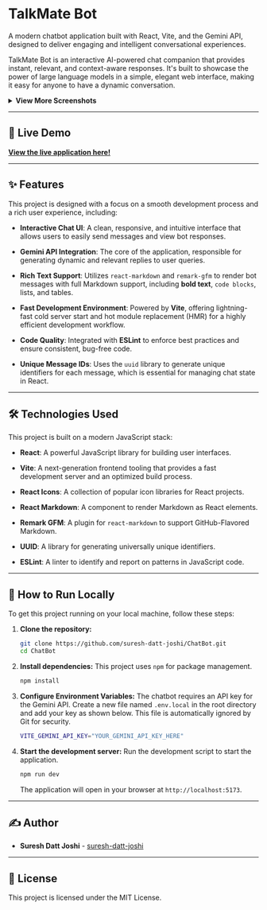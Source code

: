 # TalkMate Bot

A modern chatbot application built with React, Vite, and the Gemini API, designed to deliver engaging and intelligent conversational experiences.

TalkMate Bot is an interactive AI-powered chat companion that provides instant, relevant, and context-aware responses. It's built to showcase the power of large language models in a simple, elegant web interface, making it easy for anyone to have a dynamic conversation.

<details>
<summary><b>View More Screenshots</b></summary>
<br>
<p align="center">
<img src="https://github.com/user-attachments/assets/ebb3062e-00c4-49e3-bd7e-6d98e11e4958" width="900" alt="Chatbot empty state">
<br><br>
<img src="https://github.com/user-attachments/assets/15d957b7-dcc5-4d3e-98ef-2cd38d7c3521" width="900" alt="Chatbot with a query and response">
<br><br>
<img src="https://github.com/user-attachments/assets/a155d6c1-4ddb-4619-8c0e-e3dec8edb9b2" width="900" alt="Another chatbot conversation screenshot">
</p>
</details>

---

## 🚀 Live Demo

**[View the live application here!](https://chat-bot-mu-red.vercel.app)**

---

## ✨ Features

This project is designed with a focus on a smooth development process and a rich user experience, including:

* **Interactive Chat UI**: A clean, responsive, and intuitive interface that allows users to easily send messages and view bot responses.

* **Gemini API Integration**: The core of the application, responsible for generating dynamic and relevant replies to user queries.

* **Rich Text Support**: Utilizes `react-markdown` and `remark-gfm` to render bot messages with full Markdown support, including **bold text**, `code blocks`, lists, and tables.

* **Fast Development Environment**: Powered by **Vite**, offering lightning-fast cold server start and hot module replacement (HMR) for a highly efficient development workflow.

* **Code Quality**: Integrated with **ESLint** to enforce best practices and ensure consistent, bug-free code.

* **Unique Message IDs**: Uses the `uuid` library to generate unique identifiers for each message, which is essential for managing chat state in React.

---

## 🛠️ Technologies Used

This project is built on a modern JavaScript stack:

* **React**: A powerful JavaScript library for building user interfaces.

* **Vite**: A next-generation frontend tooling that provides a fast development server and an optimized build process.

* **React Icons**: A collection of popular icon libraries for React projects.

* **React Markdown**: A component to render Markdown as React elements.

* **Remark GFM**: A plugin for `react-markdown` to support GitHub-Flavored Markdown.

* **UUID**: A library for generating universally unique identifiers.

* **ESLint**: A linter to identify and report on patterns in JavaScript code.

---

## 📂 How to Run Locally

To get this project running on your local machine, follow these steps:

1.  **Clone the repository:**

    ```bash
    git clone https://github.com/suresh-datt-joshi/ChatBot.git
    cd ChatBot


    ```

2.  **Install dependencies:**
    This project uses `npm` for package management.

    ```bash
    npm install


    ```

3.  **Configure Environment Variables:**
    The chatbot requires an API key for the Gemini API. Create a new file named `.env.local` in the root directory and add your key as shown below. This file is automatically ignored by Git for security.

    ```bash
    VITE_GEMINI_API_KEY="YOUR_GEMINI_API_KEY_HERE"


    ```

4.  **Start the development server:**
    Run the development script to start the application.

    ```bash
    npm run dev


    ```

    The application will open in your browser at `http://localhost:5173`.

---

## ✍️ Author

* **Suresh Datt Joshi** - [suresh-datt-joshi](https://github.com/suresh-datt-joshi)

---

## 📄 License

This project is licensed under the MIT License. 
